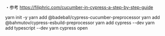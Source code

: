 ・参考
https://filiphric.com/cucumber-in-cypress-a-step-by-step-guide

yarn init -y
yarn add @badeball/cypress-cucumber-preprocessor
yarn add @bahmutov/cypress-esbuild-preprocessor
yarn add cypress --dev
yarn add typescript --dev
yarn cypress open
